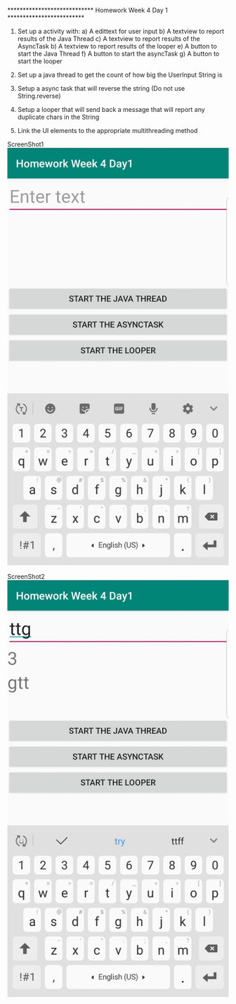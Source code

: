 ****************************  Homework Week 4 Day 1 *************************
1.  Set up a activity with:
       a) A edittext for user input
       b) A textview to report results of the Java Thread
       c) A textview to report results of the AsyncTask
       b) A textview to report results of the looper
       e) A button to start the Java Thread
       f)  A button to start the asyncTask
       g) A button to start the looper 

2. Set up a java thread to get the count of how big the UserInput String is
3. Setup a async task that will reverse the string (Do not use String.reverse)
4. Setup a looper that will send back a message that will report any duplicate chars in the String
5. Link the UI elements to the appropriate multithreading method


ScreenShot1
![](Screenshots/Screenshot1.jpg)

ScreenShot2
![](Screenshots/Screenshot2.jpg)
       
      
